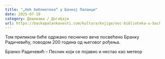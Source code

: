 ```yaml
---
title: "„Ноћ библиотека“ у Бачкој Паланци"
date: 2025-07-10
category: Дешавања / Догађаји
url: https://backapalankavesti.com/kultura/knjige/noc-biblioteka-u-backoj-palanci/
---
```


Том приликом биће одржано песничко вече посвећено Бранку Радичевићу, поводом 200 година од његовог рођења.

Бранко Радичевић – Песник који се појавио и нестао као метеор
